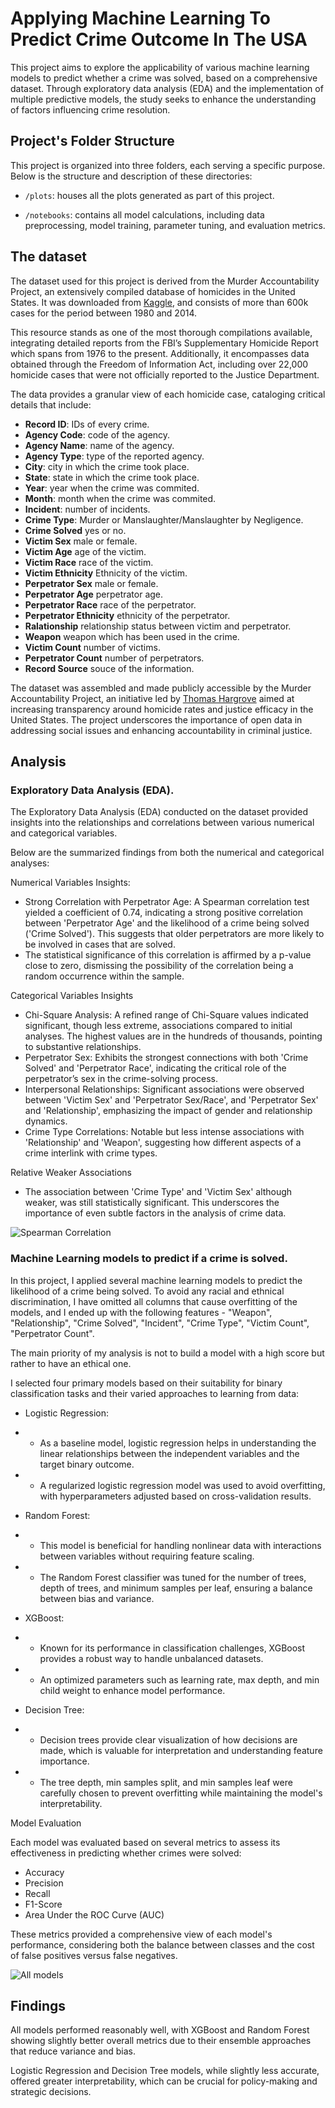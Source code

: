 # Applying Machine Learning To Predict Crime Outcome In The USA


This project aims to explore the applicability of various machine learning models to predict whether a crime was solved, based on a comprehensive dataset. Through exploratory data analysis (EDA) and the implementation of multiple predictive models, the study seeks to enhance the understanding of factors influencing crime resolution. 

## Project's Folder Structure

This project is organized into three folders, each serving a specific purpose. Below is the structure and description of these directories:

- `/plots`: houses all the plots generated as part of this project.

- `/notebooks`: contains all model calculations, including data preprocessing, model training, parameter tuning, and evaluation metrics. 

## The dataset

The dataset used for this project is derived from the Murder Accountability Project, an extensively compiled database of homicides in the United States. It was downloaded from [Kaggle](https://www.kaggle.com/datasets/jyzaguirre/us-homicide-reports), and consists of more than 600k cases for the period between 1980 and 2014. 

This resource stands as one of the most thorough compilations available, integrating detailed reports from the FBI’s Supplementary Homicide Report which spans from 1976 to the present. Additionally, it encompasses data obtained through the Freedom of Information Act, including over 22,000 homicide cases that were not officially reported to the Justice Department.

The data provides a granular view of each homicide case, cataloging critical details that include:
- **Record ID**: IDs of every crime.
- **Agency Code**: code of the agency.
- **Agency Name**: name of the agency.
- **Agency Type**: type of the reported agency.
- **City**: city in which the crime took place.
- **State**: state in which the crime took place.
- **Year**: year when the crime was commited.
- **Month**: month when the crime was commited.
- **Incident**: number of incidents.
- **Crime Type**: Murder or Manslaughter/Manslaughter by Negligence.
- **Crime Solved** yes or no. 
- **Victim Sex** male or female. 
- **Victim Age** age of the victim. 
- **Victim Race** race of the victim. 
- **Victim Ethnicity** Ethnicity of the victim. 
- **Perpetrator Sex** male or female. 
- **Perpetrator Age** perpetrator age. 
- **Perpetrator Race** race of the perpetrator. 
- **Perpetrator Ethnicity** ethnicity of the perpetrator. 
- **Ralationship** relationship status between victim and perpetrator. 
- **Weapon** weapon which has been used in the crime. 
- **Victim Count** number of victims. 
- **Perpetrator Count** number of perpetrators. 
- **Record Source** souce of the information. 

The dataset was assembled and made publicly accessible by the Murder Accountability Project, an initiative led by [Thomas Hargrove](https://www.murderdata.org/p/who-we-are.html) aimed at increasing transparency around homicide rates and justice efficacy in the United States. The project underscores the importance of open data in addressing social issues and enhancing accountability in criminal justice.

## Analysis

### Exploratory Data Analysis (EDA).

The Exploratory Data Analysis (EDA) conducted on the dataset provided insights into the relationships and correlations between various numerical and categorical variables. 

Below are the summarized findings from both the numerical and categorical analyses:

Numerical Variables Insights:

- Strong Correlation with Perpetrator Age:
A Spearman correlation test yielded a coefficient of 0.74, indicating a strong positive correlation between 'Perpetrator Age' and the likelihood of a crime being solved ('Crime Solved'). This suggests that older perpetrators are more likely to be involved in cases that are solved.
- The statistical significance of this correlation is affirmed by a p-value close to zero, dismissing the possibility of the correlation being a random occurrence within the sample.

Categorical Variables Insights

- Chi-Square Analysis:
A refined range of Chi-Square values indicated significant, though less extreme, associations compared to initial analyses. The highest values are in the hundreds of thousands, pointing to substantive relationships.
- Perpetrator Sex: Exhibits the strongest connections with both 'Crime Solved' and 'Perpetrator Race', indicating the critical role of the perpetrator’s sex in the crime-solving process.
- Interpersonal Relationships: Significant associations were observed between 'Victim Sex' and 'Perpetrator Sex/Race', and 'Perpetrator Sex' and 'Relationship', emphasizing the impact of gender and relationship dynamics.
- Crime Type Correlations: Notable but less intense associations with 'Relationship' and 'Weapon', suggesting how different aspects of a crime interlink with crime types.

Relative Weaker Associations
- The association between 'Crime Type' and 'Victim Sex' although weaker, was still statistically significant. This underscores the importance of even subtle factors in the analysis of crime data.


![Spearman Correlation](plots/heatmap_Chi_square.png)



### Machine Learning models to predict if a crime is solved.


In this project, I applied several machine learning models to predict the likelihood of a crime being solved. To avoid any racial and ethnical discrimination, I have omitted all columns that cause overfitting of the models, and I ended up with the following features - "Weapon", "Relationship", "Crime Solved", "Incident", "Crime Type", "Victim Count", "Perpetrator Count".

The main priority of my analysis is not to build a model with a high score but rather to have an ethical one. 

I selected four primary models based on their suitability for binary classification tasks and their varied approaches to learning from data:

- Logistic Regression:
* - As a baseline model, logistic regression helps in understanding the linear relationships between the independent variables and the target binary outcome.
* - A regularized logistic regression model was used to avoid overfitting, with hyperparameters adjusted based on cross-validation results.
- Random Forest:
* - This model is beneficial for handling nonlinear data with interactions between variables without requiring feature scaling.
* - The Random Forest classifier was tuned for the number of trees, depth of trees, and minimum samples per leaf, ensuring a balance between bias and variance.
- XGBoost:
* - Known for its performance in classification challenges, XGBoost provides a robust way to handle unbalanced datasets.
* - An optimized parameters such as learning rate, max depth, and min child weight to enhance model performance.
- Decision Tree:
* - Decision trees provide clear visualization of how decisions are made, which is valuable for interpretation and understanding feature importance.
* - The tree depth, min samples split, and min samples leaf were carefully chosen to prevent overfitting while maintaining the model's interpretability.

Model Evaluation

Each model was evaluated based on several metrics to assess its effectiveness in predicting whether crimes were solved:

- Accuracy
- Precision
- Recall
- F1-Score
- Area Under the ROC Curve (AUC)

These metrics provided a comprehensive view of each model's performance, considering both the balance between classes and the cost of false positives versus false negatives.


![All models](plots/all_models.png)

## Findings

All models performed reasonably well, with XGBoost and Random Forest showing slightly better overall metrics due to their ensemble approaches that reduce variance and bias.

Logistic Regression and Decision Tree models, while slightly less accurate, offered greater interpretability, which can be crucial for policy-making and strategic decisions. 